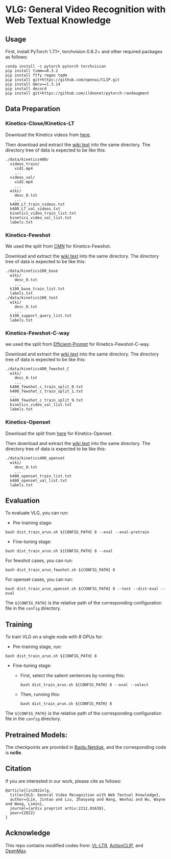 # VLG: General Video Recognition with Web Textual Knowledge

## Usage

First, install PyTorch 1.7.1+, torchvision 0.8.2+ and other required packages as follows:

```
conda install -c pytorch pytorch torchvision
pip install timm==0.3.2
pip install ftfy regex tqdm
pip install git+https://github.com/openai/CLIP.git
pip install mmcv==1.3.14
pip install decord
pip install git+https://github.com/ildoonet/pytorch-randaugment
```

## Data Preparation

### Kinetics-Close/Kinetics-LT

Download the Kinetics videos from [here](https://github.com/open-mmlab/mmaction2/tree/master/tools/data/kinetics).

Then download and extract the [wiki text](https://github.com/MCG-NJU/VLG/releases/tag/text-corpus) into the same directory. The directory tree of data is expected to be like this:

```
./data/kinetics400/
  videos_train/
    vid1.mp4
    ...
  videos_val/
    vid2.mp4
    ...
  wiki/
    desc_0.txt
    ...
  k400_LT_train_videos.txt
  k400_LT_val_videos.txt
  kinetics_video_train_list.txt
  kinetics_video_val_list.txt
  labels.txt
```

### Kinetics-Fewshot

We used the split from [CMN](https://github.com/ffmpbgrnn/CMN/tree/master/kinetics-100) for Kinetics-Fewshot.

Download and extract the [wiki text](https://github.com/MCG-NJU/VLG/releases/tag/text-corpus) into the same directory. The directory tree of data is expected to be like this:

```
./data/kinetics100_base
  wiki/
    desc_0.txt
    ...
  k100_base_train_list.txt
  labels.txt
./data/kinetics100_test
  wiki/
    desc_0.txt
    ...
  k100_support_query_list.txt
  labels.txt
```

### Kinetics-Fewshot-C-way

we used the split from [Efficient-Prompt](https://github.com/ju-chen/Efficient-Prompt) for Kinetics-Fewshot-C-way.

Download and extract the [wiki text](https://github.com/MCG-NJU/VLG/releases/tag/text-corpus) into the same directory. The directory tree of data is expected to be like this:

```
./data/kinetics400_fewshot_C
  wiki/
    desc_0.txt
    ...
  k400_fewshot_c_train_split_0.txt
  k400_fewshot_c_train_split_1.txt
  ...
  k400_fewshot_c_train_split_9.txt
  kinetics_video_val_list.txt
  labels.txt
```

### Kinetics-Openset

Download the split from [here](https://github.com/MCG-NJU/VLG/releases/tag/text-corpus) for Kinetics-Openset.

Then download and extract the [wiki text](https://github.com/MCG-NJU/VLG/releases/tag/text-corpus) into the same directory. The directory tree of data is expected to be like this:

```
./data/kinetics400_openset
  wiki/
    desc_0.txt
    ...
  k400_openset_train_list.txt
  k400_openset_val_list.txt
  labels.txt
```

## Evaluation

To evaluate VLG, you can run:

- Pre-training stage:

```
bash dist_train_arun.sh ${CONFIG_PATH} 8 --eval --eval-pretrain
```

- Fine-tuning stage:

```
bash dist_train_arun.sh ${CONFIG_PATH} 8 --eval
```

For fewshot cases, you can run:

```
bash dist_train_arun_fewshot.sh ${CONFIG_PATH} 8
```

For openset cases, you can run:

```
bash dist_train_arun_openset.sh ${CONFIG_PATH} 8 --test --dist-eval --eval
```

The `${CONFIG_PATH}` is the relative path of the corresponding configuration file in the `config` directory.

## Training

To train VLG on a single node with 8 GPUs for:

- Pre-training stage, run:

```
bash dist_train_arun.sh ${CONFIG_PATH} 8
```

- Fine-tuning stage:

  - First, select the salient sentences by running this:

    ```
    bash dist_train_arun.sh ${CONFIG_PATH} 8 --eval --select 
    ```

  - Then, running this:

    ```
    bash dist_train_arun.sh ${CONFIG_PATH} 8
    ```

The `${CONFIG_PATH}` is the relative path of the corresponding configuration file in the `config` directory.

## Pretrained Models:

The checkpoints are provided in [Baidu Netdisk](https://pan.baidu.com/s/1Q3qXT_Fj1DOz8lQrJZnUmw), and the corresponding code is **nc6e**.

## Citation

If you are interested in our work, please cite as follows:

```
@article{lin2022vlg,
  title={VLG: General Video Recognition with Web Textual Knowledge},
  author={Lin, Jintao and Liu, Zhaoyang and Wang, Wenhai and Wu, Wayne and Wang, Limin},
  journal={arXiv preprint arXiv:2212.01638},
  year={2022}
}
```

## Acknowledge

This repo contains modified codes from: [VL-LTR](https://github.com/ChangyaoTian/VL-LTR), [ActionCLIP](https://github.com/sallymmx/ActionCLIP), and [OpenMax](https://github.com/ma-xu/Open-Set-Recognition/tree/master/OSR/OpenMax).
